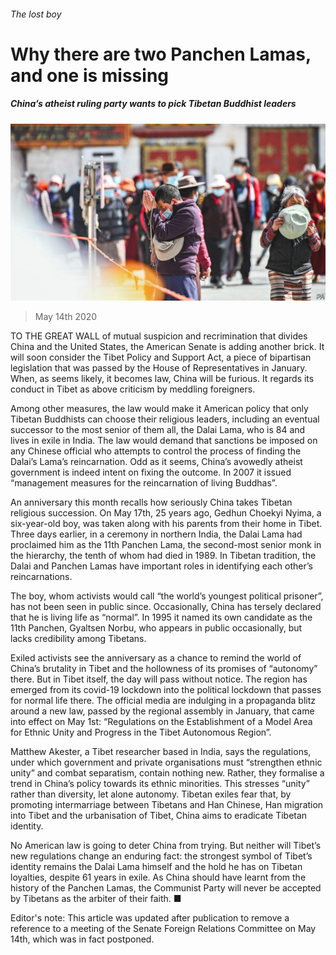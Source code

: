 ###### The lost boy

# Why there are two Panchen Lamas, and one is missing 

##### China’s atheist ruling party wants to pick Tibetan Buddhist leaders 

![image](images/20200516_CNP001.jpg) 

> May 14th 2020 

TO THE GREAT WALL of mutual suspicion and recrimination that divides China and the United States, the American Senate is adding another brick. It will soon consider the Tibet Policy and Support Act, a piece of bipartisan legislation that was passed by the House of Representatives in January. When, as seems likely, it becomes law, China will be furious. It regards its conduct in Tibet as above criticism by meddling foreigners.

Among other measures, the law would make it American policy that only Tibetan Buddhists can choose their religious leaders, including an eventual successor to the most senior of them all, the Dalai Lama, who is 84 and lives in exile in India. The law would demand that sanctions be imposed on any Chinese official who attempts to control the process of finding the Dalai’s Lama’s reincarnation. Odd as it seems, China’s avowedly atheist government is indeed intent on fixing the outcome. In 2007 it issued “management measures for the reincarnation of living Buddhas”.


An anniversary this month recalls how seriously China takes Tibetan religious succession. On May 17th, 25 years ago, Gedhun Choekyi Nyima, a six-year-old boy, was taken along with his parents from their home in Tibet. Three days earlier, in a ceremony in northern India, the Dalai Lama had proclaimed him as the 11th Panchen Lama, the second-most senior monk in the hierarchy, the tenth of whom had died in 1989. In Tibetan tradition, the Dalai and Panchen Lamas have important roles in identifying each other’s reincarnations.

The boy, whom activists would call “the world’s youngest political prisoner”, has not been seen in public since. Occasionally, China has tersely declared that he is living life as “normal”. In 1995 it named its own candidate as the 11th Panchen, Gyaltsen Norbu, who appears in public occasionally, but lacks credibility among Tibetans.

Exiled activists see the anniversary as a chance to remind the world of China’s brutality in Tibet and the hollowness of its promises of “autonomy” there. But in Tibet itself, the day will pass without notice. The region has emerged from its covid-19 lockdown into the political lockdown that passes for normal life there. The official media are indulging in a propaganda blitz around a new law, passed by the regional assembly in January, that came into effect on May 1st: “Regulations on the Establishment of a Model Area for Ethnic Unity and Progress in the Tibet Autonomous Region”.

Matthew Akester, a Tibet researcher based in India, says the regulations, under which government and private organisations must “strengthen ethnic unity” and combat separatism, contain nothing new. Rather, they formalise a trend in China’s policy towards its ethnic minorities. This stresses “unity” rather than diversity, let alone autonomy. Tibetan exiles fear that, by promoting intermarriage between Tibetans and Han Chinese, Han migration into Tibet and the urbanisation of Tibet, China aims to eradicate Tibetan identity.

No American law is going to deter China from trying. But neither will Tibet’s new regulations change an enduring fact: the strongest symbol of Tibet’s identity remains the Dalai Lama himself and the hold he has on Tibetan loyalties, despite 61 years in exile. As China should have learnt from the history of the Panchen Lamas, the Communist Party will never be accepted by Tibetans as the arbiter of their faith. ■

Editor's note: This article was updated after publication to remove a reference to a meeting of the Senate Foreign Relations Committee on May 14th, which was in fact postponed.

